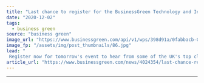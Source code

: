 ```yaml
---
title: "Last chance to register for the BusinessGreen Technology and Investment Forum 2020"
date: "2020-12-02"
tags: 
  - business green
source: "business green"
image_url: "https://www.businessgreen.com/api/v1/wps/398d91a/0fabbacb-02ae-412a-a624-71ffdf3009b5/3/2020-businessgreen-tech-and-innovation-forum-1-185x114.jpg"
image_fp: "/assets/img/post_thumbnails/86.jpg"
lead: "
 Register now for tomorrow's event to hear from some of the UK's top clean tech investors and entrepreneurs ..."
article_url: "https://www.businessgreen.com/news/4024354/last-chance-register-businessgreen-technology-investment-forum-2020"
---
```


---

